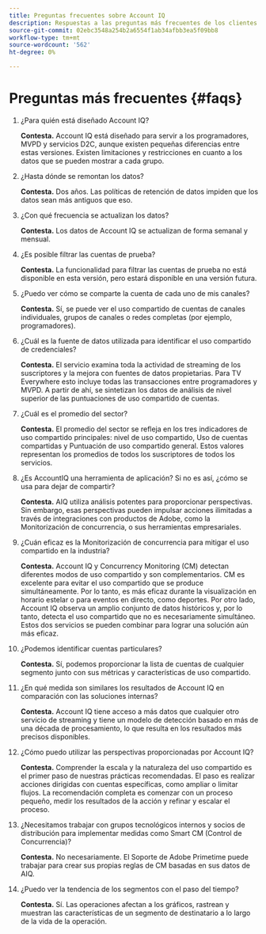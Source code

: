 ```yaml
---
title: Preguntas frecuentes sobre Account IQ
description: Respuestas a las preguntas más frecuentes de los clientes.
source-git-commit: 02ebc3548a254b2a6554f1ab34afbb3ea5f09bb8
workflow-type: tm+mt
source-wordcount: '562'
ht-degree: 0%

---
```


# Preguntas más frecuentes {#faqs}

1. ¿Para quién está diseñado Account IQ?

   **Contesta.** Account IQ está diseñado para servir a los programadores, MVPD y servicios D2C, aunque existen pequeñas diferencias entre estas versiones. Existen limitaciones y restricciones en cuanto a los datos que se pueden mostrar a cada grupo.

1. ¿Hasta dónde se remontan los datos?

   **Contesta.** Dos años. Las políticas de retención de datos impiden que los datos sean más antiguos que eso.

1. ¿Con qué frecuencia se actualizan los datos?

   **Contesta.** Los datos de Account IQ se actualizan de forma semanal y mensual.

1. ¿Es posible filtrar las cuentas de prueba?

   **Contesta.** La funcionalidad para filtrar las cuentas de prueba no está disponible en esta versión, pero estará disponible en una versión futura.

1. ¿Puedo ver cómo se comparte la cuenta de cada uno de mis canales? <!--shall we separate out this question for the persona of programmer?-->

   **Contesta.** Sí, se puede ver el uso compartido de cuentas de canales individuales, grupos de canales o redes completas (por ejemplo, programadores).

1. ¿Cuál es la fuente de datos utilizada para identificar el uso compartido de credenciales?

   **Contesta.** El servicio examina toda la actividad de streaming de los suscriptores y la mejora con fuentes de datos propietarias. Para TV Everywhere esto incluye todas las transacciones entre programadores y MVPD. A partir de ahí, se sintetizan los datos de análisis de nivel superior de las puntuaciones de uso compartido de cuentas.

1. ¿Cuál es el promedio del sector?

   **Contesta.** El promedio del sector se refleja en los tres indicadores de uso compartido principales: nivel de uso compartido, Uso de cuentas compartidas y Puntuación de uso compartido general. Estos valores representan los promedios de todos los suscriptores de todos los servicios.

1. ¿Es AccountIQ una herramienta de aplicación? Si no es así, ¿cómo se usa para dejar de compartir?

   **Contesta.** AIQ utiliza análisis potentes para proporcionar perspectivas. Sin embargo, esas perspectivas pueden impulsar acciones ilimitadas a través de integraciones con productos de Adobe, como la Monitorización de concurrencia, o sus herramientas empresariales.

1. ¿Cuán eficaz es la Monitorización de concurrencia para mitigar el uso compartido en la industria?

   **Contesta.** Account IQ y Concurrency Monitoring (CM) detectan diferentes modos de uso compartido y son complementarios. CM es excelente para evitar el uso compartido que se produce simultáneamente. Por lo tanto, es más eficaz durante la visualización en horario estelar o para eventos en directo, como deportes. Por otro lado, Account IQ observa un amplio conjunto de datos históricos y, por lo tanto, detecta el uso compartido que no es necesariamente simultáneo. Estos dos servicios se pueden combinar para lograr una solución aún más eficaz.

1. ¿Podemos identificar cuentas particulares?

   **Contesta.** Sí, podemos proporcionar la lista de cuentas de cualquier segmento junto con sus métricas y características de uso compartido.

1. ¿En qué medida son similares los resultados de Account IQ en comparación con las soluciones internas?

   **Contesta.** Account IQ tiene acceso a más datos que cualquier otro servicio de streaming y tiene un modelo de detección basado en más de una década de procesamiento, lo que resulta en los resultados más precisos disponibles.

1. ¿Cómo puedo utilizar las perspectivas proporcionadas por Account IQ?

   **Contesta.** Comprender la escala y la naturaleza del uso compartido es el primer paso de nuestras prácticas recomendadas. El paso es realizar acciones dirigidas con cuentas específicas, como ampliar o limitar flujos. La recomendación completa es comenzar con un proceso pequeño, medir los resultados de la acción y refinar y escalar el proceso.

1. ¿Necesitamos trabajar con grupos tecnológicos internos y socios de distribución para implementar medidas como Smart CM (Control de Concurrencia)?

   **Contesta.** No necesariamente. El Soporte de Adobe Primetime puede trabajar para crear sus propias reglas de CM basadas en sus datos de AIQ.

1. ¿Puedo ver la tendencia de los segmentos con el paso del tiempo?

   **Contesta.** Sí. Las operaciones afectan a los gráficos, rastrean y muestran las características de un segmento de destinatario a lo largo de la vida de la operación.
